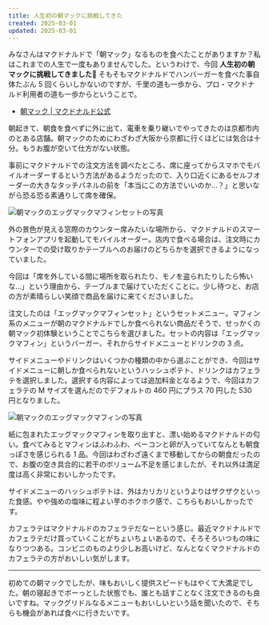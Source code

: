 ```yaml
---
title: 人生初の朝マックに挑戦してきた
created: 2025-03-01
updated: 2025-03-01
---
```


みなさんはマクドナルドで「朝マック」なるものを食べたことがありますか？私はこれまでの人生で一度もありませんでした。というわけで、今回 **人生初の朝マックに挑戦してきました🍔** そもそもマクドナルドでハンバーガーを食べた事自体たぶん 5 回くらいしかないのですが、千里の道も一歩から、プロ・マクドナルド利用者の道も一歩からということで。

- [朝マック | マクドナルド公式](https://www.mcdonalds.co.jp/menu/morning/)

朝起きて、朝食を食べずに外に出て、電車を乗り継いでやってきたのは京都市内のとある店舗。朝マックのためにわざわざ大阪から京都に行くほどには気合は十分。もうお腹が空いて仕方がない状態。

事前にマクドナルドでの注文方法を調べたところ、席に座ってからスマホでモバイルオーダーするという方法があるようだったので、入り口近くにあるセルフオーダーの大きなタッチパネルの前を「本当にこの方法でいいのか…？」と思いながら恐る恐る素通りして席を確保。

![朝マックのエッグマックマフィンセットの写真](501ca9e9-4f68-4cec-85cb-53dc9ba3b300)

外の景色が見える窓際のカウンター席みたいな場所から、マクドナルドのスマートフォンアプリを起動してモバイルオーダー。店内で食べる場合は、注文時にカウンターでの受け取りかテーブルへのお届けのどちらかを選択できるようになっていました。

今回は「席を外している間に場所を取られたり、モノを盗られたりしたら怖いな…」という理由から、テーブルまで届けていただくことに。少し待つと、お店の方が素晴らしい笑顔で商品を届けに来てくださいました。

注文したのは「エッグマックマフィンセット」というセットメニュー。マフィン系のメニューが朝のマクドナルドでしか食べられない商品だそうで、せっかくの朝マック初体験ということでこちらを選びました。セットの内容は「エッグマックマフィン」というバーガー、それからサイドメニューとドリンクの 3 点。

サイドメニューやドリンクはいくつかの種類の中から選ぶことができ、今回はサイドメニューに朝しか食べられないというハッシュポテト、ドリンクはカフェラテを選択しました。選択する内容によっては追加料金となるようで、今回はカフェラテの M サイズを選んだのでデフォルトの 460 円にプラス 70 円した 530 円となりました。

![朝マックのエッグマックマフィンの写真](3cf0d65d-8ab2-42cc-0424-8753f947bf00)

紙に包まれたエッグマックマフィンを取り出すと、漂い始めるマクドナルドの匂い。食べてみるとマフィンはふわふわ、ベーコンと卵が入っていてなんとも朝食っぽさを感じられる 1 品。今回はわざわざ遠くまで移動してからの朝食だったので、お腹の空き具合的に若干のボリューム不足を感じましたが、それ以外は満足度は高く非常においしかったです。

サイドメニューのハッシュポテトは、外はカリカリというよりはザクザクといった食感。やや強めの塩味に程よい芋のホクホク感で、こちらもおいしかったです。

カフェラテはマクドナルドのカフェラテだなーという感じ。最近マクドナルドでカフェラテだけ買っていくことがちょいちょいあるので、そろそろいつもの味になりつつある。コンビニのものより少しお高いけど、なんとなくマクドナルドのカフェラテの方がおいしい気がします。

---

初めての朝マックでしたが、味もおいしく提供スピードもはやくて大満足でした。朝の寝起きでボーっとした状態でも、誰とも話すことなく注文できるのも良いですね。マックグリドルなるメニューもおいしいという話を聞いたので、そちらも機会があれば食べに行きたいです。
